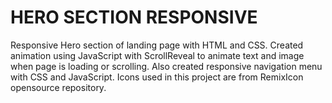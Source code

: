 # HERO SECTION RESPONSIVE
Responsive Hero section of landing page with HTML and CSS.
Created animation using JavaScript with ScrollReveal to animate text and image when page is loading or scrolling.
Also created responsive navigation menu with CSS and JavaScript.
Icons used in this project are from RemixIcon opensource repository.




